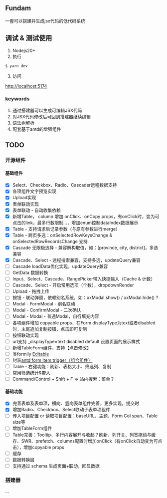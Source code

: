 ## Fundam
一套可以搭建并生成jsx代码的低代码系统

## 调试 & 测试使用

1. Nodejs20+
2. 执行

```bash
$ yarn dev
```

3. 访问

[http://localhost:5174](http://localhost:5174)

### keywords

1. 通过搭建器可以生成可编辑JSX代码
2. 对JSX代码修改后可回到搭建器继续编辑
3. 语法树解析
4. 配套基于antd的增强组件

## TODO

### 开源组件

#### 基础组件

- [x] Select、Checkbox、Radio、Cascader远程数据支持
- [x] 各项组件文字预览实现
- [x] Upload实现
- [x] 表单联动实现
- [x] 表单联动 - 自动收集依赖
- [x] 新增Table， column 增加 onClick、onCopy props，有onClick时，变为可点击的link，最多行数限制...，增加enum控制dataIndex数据展示
- [x] Table - 支持请求后记录参数（与原有参数进行merge）
- [x] Table - 跨页多选：onSelectedRowKeysChange & onSelectedRowRecordsChange 支持
- [x] Cascade 无限极选择 - 兼容解构取值，如：\[province, city, district\]，多选兼容
- [x] Cascade、Select - 远程搜索兼容，支持多选，updateQuery兼容
- [ ] Cascade loadData优化实现，updateQuery兼容
- [ ] GetData 数据转换
- [ ] Input、Select、Cascade、RangePicker带入快捷输入（Cache & 计数）
- [ ] Cascade、Select - 开启常用选项（个数），dropdownRender
- [ ] Upload - 拖拽上传
- [ ] 按钮 - 联动弹窗，依赖别名系统，如：xxModal.show() / xxModal.hide() ?
- [ ] Modal - FormModal - 别名联动
- [ ] Modal - ConfirmModal - 二次确认
- [ ] Modal - Modal - 普通Modal，自行填充内容
- [ ] 各项组件增加 copyable props，在Form displayType为text或者disabled时，末尾追加复制按钮，点击即可复制
- [ ] 按钮联动实现
- [ ] url支持 _displayType=text disabled default 设置页面的展示样式
- [ ] 新增TableForm组件，支持【点击修改】
- [ ] 类formily [Editable](https://antd.formilyjs.org/components/editable)
- [ ] 封装[antd form item trigger（组合组件）](https://ant.design/components/form-cn#components-form-demo-customized-form-controls)
- [ ] Table - 右键功能：刷新、表格大小、筛选列、复制
- [ ] 常用筛选统计&带入
- [ ] Command/Control + Shift + F => 站内搜索：菜单？

#### 基础功能

- [x] 完善表单及表单项，横向、竖向表单组件完善，更多实现，提交时
- [x] 增加Radio、Checkbox、Select联动子表单项组件
- [ ] 传入项目配置 or 读取项目配置：baseURL、主题、Form Col span、Table size等
- [ ] 增加TableForm组件
- [ ] Table完善：Tooltip、多行内容展开与收起？刷新、列开关、列宽拖动与缓存、SWR、prefetch、columns配置时增加onClick（有onClick自动变为可点击），增加copyable props
- [ ] 缓存
- [ ] 数据转换层
- [ ] 支持通过 schema 生成页面+联动，回显数据

### 搭建器

...
